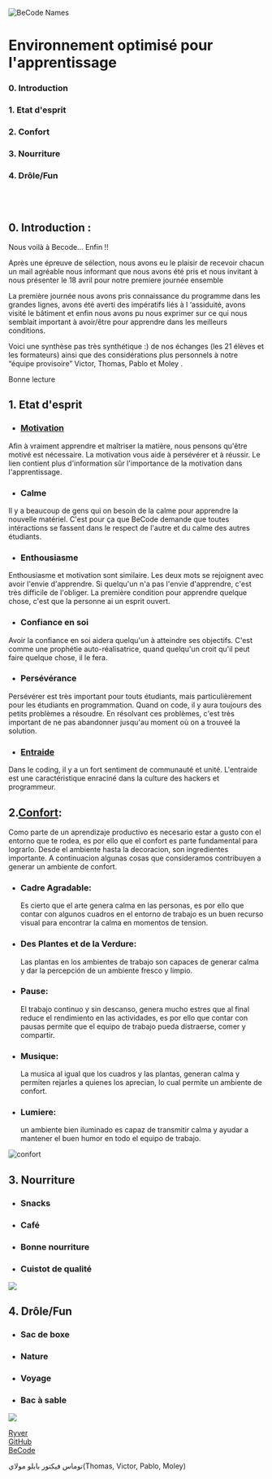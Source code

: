 ![BeCode Names](https://media.giphy.com/media/26gR1sLKBOq8rsNVu/giphy.gif)


# Environnement optimisé pour l'apprentissage


### 0. Introduction
### 1. Etat d'esprit
### 2. Confort
### 3. Nourriture
### 4. Drôle/Fun

</br>
</br>

## 0. Introduction : 

Nous voilà à Becode… Enfin !!

Après une épreuve de sélection, nous avons eu le plaisir de recevoir chacun un mail agréable nous informant que nous avons été pris et nous invitant à nous présenter le 18 avril pour notre premiere journée ensemble

La première journée nous avons pris connaissance du programme dans les grandes lignes, avons été averti des impératifs liés à l ‘assiduité, avons visité le bâtiment et enfin nous avons pu nous exprimer sur ce qui nous semblait important à avoir/être pour apprendre dans les meilleurs conditions. 

Voici une synthèse pas très synthétique :) de nos échanges (les 21 élèves et les formateurs) ainsi que des considérations plus personnels à notre “équipe provisoire” Victor, Thomas, Pablo et Moley .

Bonne lecture 



## 1. Etat d'esprit
* ### [Motivation](http://www.eduvs.ch/lcp/methode/index.php?option=com_content&task=view&id=7&Itemid=6&limit=1&limitstart=1)
Afin à vraiment apprendre et maîtriser la matière, nous pensons qu'être motivé est nécessaire. La motivation vous aide à persévérer et à réussir. Le lien contient plus d'information sûr l'importance de la motivation dans l'apprentissage.
* ### Calme
Il y a beaucoup de gens qui on besoin de la calme pour apprendre la nouvelle matériel. C'est pour ça que BeCode demande que toutes intéractions se fassent dans le respect de l'autre et du calme des autres étudiants.
* ### Enthousiasme
Enthousiasme et motivation sont similaire. Les deux mots se rejoignent avec avoir l'envie d'apprendre. Si quelqu'un n'a pas l'envie d'apprendre, c'est très difficile de l'obliger. La première condition pour apprendre quelque chose, c'est que la personne ai un esprit ouvert.
* ### Confiance en soi
Avoir la confiance en soi aidera quelqu'un à atteindre ses objectifs. C'est comme une prophétie auto-réalisatrice, quand quelqu'un croit qu'il peut faire quelque chose, il le fera.
* ### Persévérance
Persévérer est très important pour touts étudiants, mais particulièrement pour les étudiants en programmation. Quand on code, il y aura toujours des petits problèmes a résoudre. En résolvant ces problèmes, c'est très important de ne pas abandonner jusqu'au moment où on a trouveé la solution.
* ### [Entraide](https://www.icem-pedagogie-freinet.org/node/13377)
Dans le coding, il y a un fort sentiment de communauté et unité. L'entraide est une caractéristique enraciné dans la culture des hackers et programmeur.

## 2.[Confort](https://fr.wikipedia.org/wiki/Confort): 
   Como parte de un aprendizaje productivo es necesario estar a gusto con el entorno que te rodea, es por ello que el confort es parte fundamental para lograrlo. Desde el ambiente hasta la decoracion, son ingredientes importante. A continuacion  algunas cosas que consideramos contribuyen a generar un ambiente de confort.

* ### Cadre Agradable:
  Es cierto que el arte genera calma en las personas, es por ello que contar con algunos cuadros en el entorno de trabajo es un buen recurso visual para encontrar la calma en momentos de tension.

* ### Des Plantes et de la Verdure:
  Las plantas en los ambientes de trabajo son capaces de generar calma y dar la percepción de un ambiente fresco y limpio.

* ### Pause:
  El trabajo continuo y sin descanso, genera mucho estres que al final reduce el rendimiento en las actividades, es por ello que contar con pausas permite que el equipo de trabajo pueda distraerse, comer y compartir.

* ### Musique:
  La musica al igual que los cuadros y las plantas, generan calma y permiten rejarles a quienes los aprecian, lo cual permite un ambiente de confort.
  
* ### Lumiere:
  un ambiente bien iluminado es capaz de transmitir calma y ayudar a mantener el buen humor en todo el equipo de trabajo.
  
![confort](http://www.bestofinteriors.com/wp-content/uploads/2016/05/d0a55__modern-workspace-8.jpg)

## 3. Nourriture
* ### Snacks
* ### Café
* ### Bonne nourriture
* ### Cuistot de qualité
![](http://enseigner.tv5monde.com/sites/enseigner.tv5monde.com/files/assets/images/pdc-oldelaf-lecafe-visuel.jpg)

## 4. Drôle/Fun
* ### Sac de boxe
* ### Nature
* ### Voyage
* ### Bac à sable

![](http://gif.toutimages.com/images/bureautique/ordinateurs/ordi_022.gif)



[Ryver](https://becode.ryver.com)
</br>
[GitHub](https://github.com/)
</br>
[BeCode](http://register.becode.org/)

توماس فيكتور بابلو مولاي(Thomas, Victor, Pablo, Moley)
